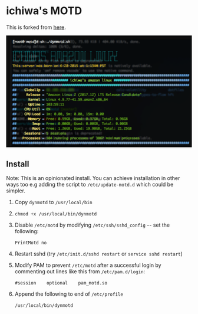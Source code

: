 # ichiwa's MOTD

This is forked from [here](https://github.com/samliu/motd).

![screen shot](./screenshot.png)

## Install

Note: This is an opinionated install. You can achieve installation in other ways
too e.g adding the script to `/etc/update-motd.d` which could be simpler.

1. Copy `dynmotd` to `/usr/local/bin`
2. `chmod +x /usr/local/bin/dynmotd`
3. Disable `/etc/motd` by modifying `/etc/ssh/sshd_config` -- set the following:

   ```
   PrintMotd no
   ```

4. Restart sshd (try `/etc/init.d/sshd restart` or `service sshd restart`)
5. Modify PAM to prevent `/etc/motd` after a successful login by commenting out
   lines like this from `/etc/pam.d/login`:

   ```
   #session    optional    pam_motd.so
   ```

6. Append the following to end of `/etc/profile`

   ```
   /usr/local/bin/dynmotd
   ```
